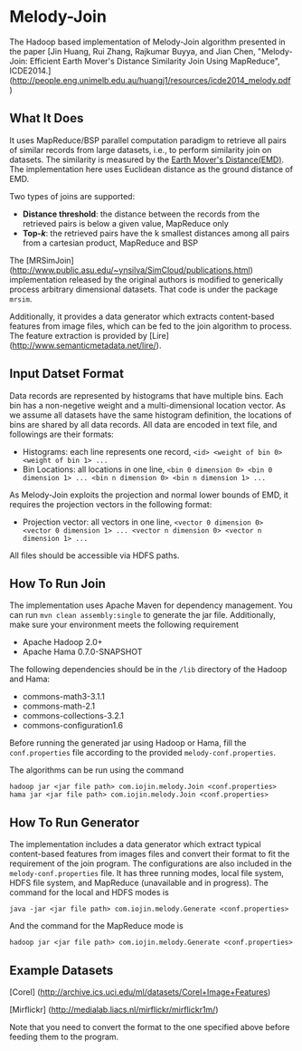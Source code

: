 Melody-Join
===========
The Hadoop based implementation of Melody-Join algorithm presented in the paper [Jin Huang, Rui Zhang, Rajkumar Buyya, and Jian Chen, "Melody-Join: Efficient Earth Mover's Distance Similarity Join Using MapReduce", ICDE2014.] (http://people.eng.unimelb.edu.au/huangj1/resources/icde2014_melody.pdf )

What It Does
----
It uses MapReduce/BSP parallel computation paradigm to retrieve all pairs of similar records from large datasets, i.e., to perform similarity join on datasets. The similarity is measured by the [Earth Mover's Distance(EMD)](http://en.wikipedia.org/wiki/Earth_Mover%27s_Distance). The implementation here uses Euclidean distance as the ground distance of EMD. 

Two types of joins are supported:
- **Distance threshold**: the distance between the records from the retrieved pairs is below a given value, MapReduce only
- **Top-_k_**: the retrieved pairs have the k smallest distances among all pairs from a cartesian product, MapReduce and BSP

The [MRSimJoin] (http://www.public.asu.edu/~ynsilva/SimCloud/publications.html) implementation released by the original authors is modified to generically process arbitrary dimensional datasets. That code is under the package `mrsim`.

Additionally, it provides a data generator which extracts content-based features from image files, which can be fed to the join algorithm to process. The feature extraction is provided by [Lire] (http://www.semanticmetadata.net/lire/). 

Input Datset Format
----
Data records are represented by histograms that have multiple bins. Each bin has a non-negetive weight and a multi-dimensional location vector. As we assume all datasets have the same histogram definition, the locations of bins are shared by all data records. All data are encoded in text file, and followings are their formats:
- Histograms: each line represents one record, `<id> <weight of bin 0> <weight of bin 1> ...`
- Bin Locations: all locations in one line, `<bin 0 dimension 0> <bin 0 dimension 1> ... <bin n dimension 0> <bin n dimension 1> ...` 

As Melody-Join exploits the projection and normal lower bounds of EMD, it requires the projection vectors in the following format:
- Projection vector: all vectors in one line, `<vector 0 dimension 0> <vector 0 dimension 1> ... <vector n dimension 0> <vector n dimension 1> ...`

All files should be accessible via HDFS paths.

How To Run Join
----
The implementation uses Apache Maven for dependency management. You can run `mvn clean assembly:single` to generate the jar file. Additionally, make sure your environment meets the following requirement
- Apache Hadoop 2.0+
- Apache Hama 0.7.0-SNAPSHOT

The following dependencies should be in the `/lib` directory of the Hadoop and Hama:
- commons-math3-3.1.1
- commons-math-2.1
- commons-collections-3.2.1
- commons-configuration1.6

Before running the generated jar using Hadoop or Hama, fill the `conf.properties` file according to the provided `melody-conf.properties`.

The algorithms can be run using the command

    hadoop jar <jar file path> com.iojin.melody.Join <conf.properties>
    hama jar <jar file path> com.iojin.melody.Join <conf.properties>

How To Run Generator
----
The implementation includes a data generator which extract typical content-based features from images files and convert their format to fit the requirement of the join program. The configurations are also included in the `melody-conf.properties` file. It has three running modes, local file system, HDFS file system, and MapReduce (unavailable and in progress). The command for the local and HDFS modes is 

    java -jar <jar file path> com.iojin.melody.Generate <conf.properties>

And the command for the MapReduce mode is 
    
    hadoop jar <jar file path> com.iojin.melody.Generate <conf.properties>


Example Datasets
----
[Corel] (http://archive.ics.uci.edu/ml/datasets/Corel+Image+Features)

[Mirflickr] (http://medialab.liacs.nl/mirflickr/mirflickr1m/)

Note that you need to convert the format to the one specified above before feeding them to the program.
